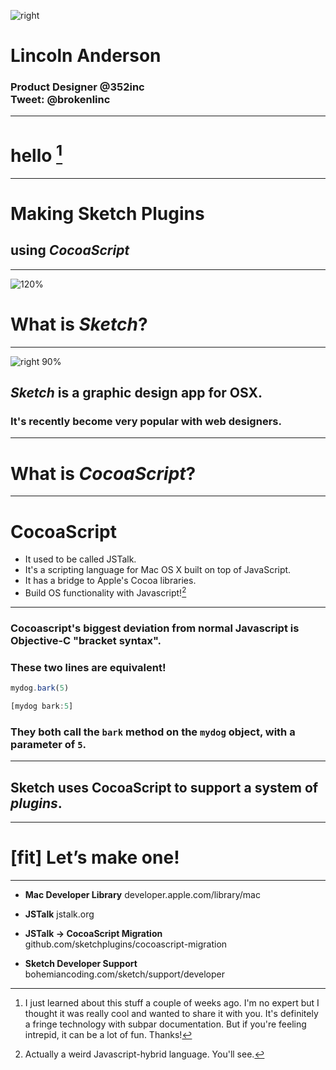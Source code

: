 
![right](https://avatars2.githubusercontent.com/u/5214462?v=3&s=460)

# Lincoln Anderson
### Product Designer @352inc <br> Tweet: @brokenlinc

---

# hello [^1]

[^1]: I just learned about this stuff a couple of weeks ago. I'm no expert but I thought it was really cool and wanted to share it with you. It's definitely a fringe technology with subpar documentation. But if you're feeling intrepid, it can be a lot of fun. Thanks!

---

# Making Sketch Plugins
## using *CocoaScript*

---

![120%](http://bohemiancoding.com/static/images/home/app-icon@2x.png)
# What is *Sketch*?

---

![right 90%](http://bohemiancoding.com/static/images/home/app-icon@2x.png)
## *Sketch* is a graphic design app for OSX.
### It's recently become very popular with web designers.

---

# What is *CocoaScript*?

---

# CocoaScript
- It used to be called JSTalk.
- It's a scripting language for Mac OS X built on top of JavaScript.
- It has a bridge to Apple's Cocoa libraries.
- Build OS functionality with Javascript![^2]

[^2]: Actually a weird Javascript-hybrid language. You'll see.

---

### Cocoascript's biggest deviation from normal Javascript is Objective-C "bracket syntax".
### These two lines are equivalent!

```javascript
mydog.bark(5)

[mydog bark:5]
```

### They both call the ```bark``` method on the ```mydog``` object, with a parameter of ```5```.

---

## Sketch uses CocoaScript to support a system of *plugins*. 

---

# [fit] Let’s make one!

---

- **Mac Developer Library**
developer.apple.com/library/mac

- **JSTalk**
jstalk.org

- **JSTalk -> CocoaScript Migration**
github.com/sketchplugins/cocoascript-migration

- **Sketch Developer Support**
bohemiancoding.com/sketch/support/developer
